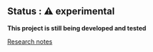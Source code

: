 ## Status : ⚠️ experimental

**This project is still being developed and tested**

[Research notes](/doc/notes.md) 
